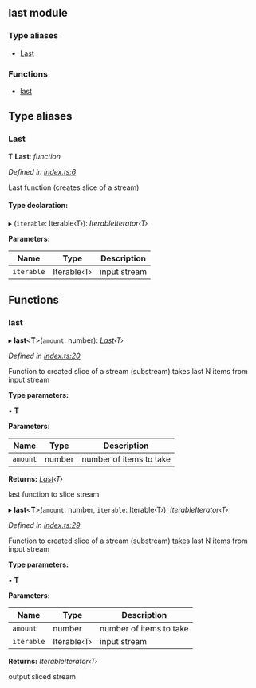 ## last module

### Type aliases

* [Last](README.md#last)

### Functions

* [last](README.md#last)

## Type aliases

###  Last

Ƭ **Last**: *function*

*Defined in [index.ts:6](https://github.com/andres-kovalev/pragmatic-streams/blob/master/src/streams/last/index.ts#L6)*

Last function (creates slice of a stream)

#### Type declaration:

▸ (`iterable`: Iterable‹T›): *IterableIterator‹T›*

**Parameters:**

Name | Type | Description |
------ | ------ | ------ |
`iterable` | Iterable‹T› | input stream |

## Functions

###  last

▸ **last**<**T**>(`amount`: number): *[Last](README.md#last)‹T›*

*Defined in [index.ts:20](https://github.com/andres-kovalev/pragmatic-streams/blob/master/src/streams/last/index.ts#L20)*

Function to created slice of a stream (substream)
takes last N items from input stream

**Type parameters:**

▪ **T**

**Parameters:**

Name | Type | Description |
------ | ------ | ------ |
`amount` | number | number of items to take |

**Returns:** *[Last](README.md#last)‹T›*

last function to slice stream

▸ **last**<**T**>(`amount`: number, `iterable`: Iterable‹T›): *IterableIterator‹T›*

*Defined in [index.ts:29](https://github.com/andres-kovalev/pragmatic-streams/blob/master/src/streams/last/index.ts#L29)*

Function to created slice of a stream (substream)
takes last N items from input stream

**Type parameters:**

▪ **T**

**Parameters:**

Name | Type | Description |
------ | ------ | ------ |
`amount` | number | number of items to take |
`iterable` | Iterable‹T› | input stream |

**Returns:** *IterableIterator‹T›*

output sliced stream
